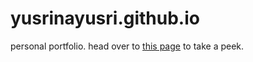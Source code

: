 # yusrinayusri.github.io
personal portfolio. head over to [this page](https://yusrinayusri.github.io/) to take a peek.
